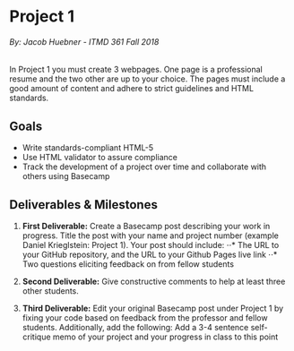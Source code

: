 # Project 1
###### By: Jacob Huebner - ITMD 361 Fall 2018 

In Project 1 you must create 3 webpages. One page is a professional resume and the two other are up to your choice. The pages must include a good amount of content and adhere to strict guidelines and HTML standards. 

## Goals

* Write standards-compliant HTML-5
* Use HTML validator to assure compliance
* Track the development of a project over time and collaborate with others using Basecamp

## Deliverables & Milestones


1. **First Deliverable:** Create a Basecamp post describing your work in progress. Title the post with your name and project number (example Daniel Krieglstein: Project 1). Your post should include:
⋅⋅* The URL to your GitHub repository, and the URL to your Github Pages live link
⋅⋅* Two questions eliciting feedback on from fellow students

2. **Second Deliverable:** Give constructive comments to help at least three other students.

3. **Third Deliverable:** Edit your original Basecamp post under Project 1 by fixing your code based on feedback from the professor and fellow students. Additionally, add the following:
Add a 3-4 sentence self-critique memo of your project and your progress in class to this point